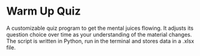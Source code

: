 # Warm Up Quiz
A customizable quiz program to get the mental juices flowing. It adjusts its question choice over time as your understanding of the material changes.
The script is written in Python, run in the terminal and stores data in a .xlsx file. 
